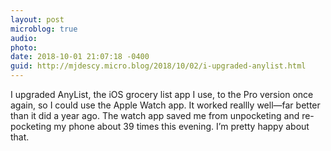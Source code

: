 ```yaml
---
layout: post
microblog: true
audio: 
photo: 
date: 2018-10-01 21:07:18 -0400
guid: http://mjdescy.micro.blog/2018/10/02/i-upgraded-anylist.html
---
```

I upgraded AnyList, the iOS grocery list app I use, to the Pro version once again, so I could use the Apple Watch app. It worked reallly well—far better than it did a year ago. The watch app saved me from unpocketing and re-pocketing my phone about 39 times this evening. I’m pretty happy about that.
